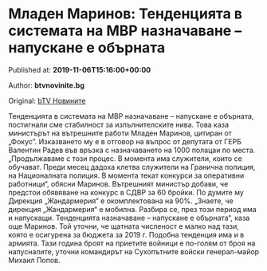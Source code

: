 
# Младен Маринов: Тенденцията в системата на МВР назначаване – напускане е обърната

Published at: **2019-11-06T15:16:00+00:00**

Author: **btvnovinite.bg**

Original: [bTV Новините](https://btvnovinite.bg/bulgaria/mladen-marinov-tendencijata-v-sistemata-na-mvr-naznachavane-napuskane-e-obarnata.html)

Тенденцията в системата на МВР назначаване – напускане е обърната, постигнали сме стабилност за изпълнителските нива. Това каза министърът на вътрешните работи Младен Маринов, цитиран от „Фокус”.
Изказването му е в отговор на въпрос от депутата от ГЕРБ Валентин Радев във връзка с назначаването на 1000 полацаи по места.
„Продължаваме с този процес. В момента има служители, които се обучават. Преди месец дадоха клетва служители на Гранична полиция, на Националната полиция. В момента текат конкурси за оперативни работници“, обясни Маринов.
Вътрешният министър добави, че предстои обявяване на конкурс в СДВР за 60 бройки. По думите му Дирекция „Жандармерия“ е окомплектована на 90%.
„Знаете, че дирекция „Жандармерия“ е мобилна. Разбира се, през този период има и напускащи. Тенденцията назначаване – напускане е обърната“, каза още Маринов. Той уточни, че щатната численост е малко над тази, която е осигурена за бюджета за 2019 г.
Подобна тенденция има и в армията. Тази година броят на приетите войници е по-голям от броя на напусналите, уточни командирът на Сухопътните войски генерал-майор Михаил Попов.
